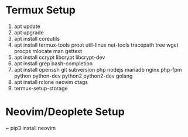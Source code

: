 # Termux Setup
1. apt update
2. apt upgrade
3. apt install coreutils
4. apt install termux-tools proot util-linux net-tools tracepath tree wget procps mlocate man gettext
5. apt install ccrypt libcrypt libcrypt-dev
6. apt install grep bash-completion 
7. apt install openssh git subversion php nodejs mariadb nginx php-fpm python python-dev python2 python2-dev golang
8. apt install rclone neovim ctags
9. termux-setup-storage

# Neovim/Deoplete Setup
~ pip3 install neovim

